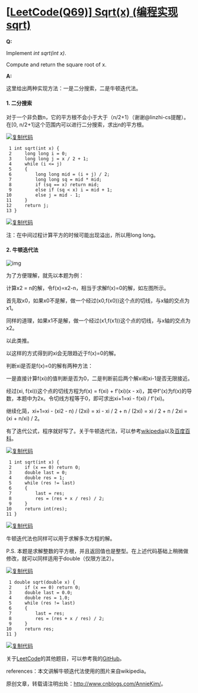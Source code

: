 #  			[[LeetCode(Q69)\] Sqrt(x) (编程实现sqrt)](https://www.cnblogs.com/AnnieKim/archive/2013/04/18/3028607.html) 		



**Q:** 

Implement *int sqrt(int x)*.

Compute and return the square root of x.

**A:**

这里给出两种实现方法：一是二分搜索，二是牛顿迭代法。

#### 1. 二分搜索

对于一个非负数n，它的平方根不会小于大于（n/2+1）（谢谢@linzhi-cs提醒）。在[0, n/2+1]这个范围内可以进行二分搜索，求出n的平方根。

[![复制代码](https://common.cnblogs.com/images/copycode.gif)](javascript:void(0);)

```
 1 int sqrt(int x) {
 2     long long i = 0;
 3     long long j = x / 2 + 1;
 4     while (i <= j)
 5     {
 6         long long mid = (i + j) / 2;
 7         long long sq = mid * mid;
 8         if (sq == x) return mid;
 9         else if (sq < x) i = mid + 1;
10         else j = mid - 1;
11     }
12     return j;
13 }
```

[![复制代码](https://common.cnblogs.com/images/copycode.gif)](javascript:void(0);)

注：在中间过程计算平方的时候可能出现溢出，所以用long long。

#### 2. 牛顿迭代法

![img](https://images0.cnblogs.com/blog/300640/201304/18155235-b272cc444a1845d3aede4c72a87f83dc.jpg)

   为了方便理解，就先以本题为例：

   计算x2 = n的解，令f(x)=x2-n，相当于求解f(x)=0的解，如左图所示。

   首先取x0，如果x0不是解，做一个经过(x0,f(x0))这个点的切线，与x轴的交点为x1。

   同样的道理，如果x1不是解，做一个经过(x1,f(x1))这个点的切线，与x轴的交点为x2。

   以此类推。

   以这样的方式得到的xi会无限趋近于f(x)=0的解。

   判断xi是否是f(x)=0的解有两种方法：

   一是直接计算f(xi)的值判断是否为0，二是判断前后两个解xi和xi-1是否无限接近。

 

经过(xi, f(xi))这个点的切线方程为f(x) = f(xi) + f’(xi)(x - xi)，其中f'(x)为f(x)的导数，本题中为2x。令切线方程等于0，即可求出xi+1=xi - f(xi) / f'(xi)。

继续化简，xi+1=xi - (xi2 - n) / (2xi) = xi - xi / 2 + n / (2xi) = xi / 2 + n / 2xi = (xi + n/xi) / 2。

有了迭代公式，程序就好写了。关于牛顿迭代法，可以参考[wikipedia](http://en.wikipedia.org/wiki/Newton%27s_method)以及[百度百科](http://baike.baidu.com/view/643093.htm)。

[![复制代码](https://common.cnblogs.com/images/copycode.gif)](javascript:void(0);)

```
 1 int sqrt(int x) {
 2     if (x == 0) return 0;
 3     double last = 0;
 4     double res = 1;
 5     while (res != last)
 6     {
 7         last = res;
 8         res = (res + x / res) / 2;
 9     }
10     return int(res);
11 }
```

[![复制代码](https://common.cnblogs.com/images/copycode.gif)](javascript:void(0);)

牛顿迭代法也同样可以用于求解多次方程的解。

P.S. 本题是求解整数的平方根，并且返回值也是整型。在上述代码基础上稍微做修改，就可以同样适用于double（仅限方法2）。

[![复制代码](https://common.cnblogs.com/images/copycode.gif)](javascript:void(0);)

```
 1 double sqrt(double x) {
 2     if (x == 0) return 0;
 3     double last = 0.0;
 4     double res = 1.0;
 5     while (res != last)
 6     {
 7         last = res;
 8         res = (res + x / res) / 2;
 9     }
10     return res;
11 }
```

[![复制代码](https://common.cnblogs.com/images/copycode.gif)](javascript:void(0);)

 

关于[LeetCode](http://www.leetcode.com/)的其他题目，可以参考我的[GitHub](https://github.com/AnnieKim/Leetcode)。

references：本文讲解牛顿迭代法使用的图片来自wikipedia。

原创文章，转载请注明出处：<http://www.cnblogs.com/AnnieKim/>。